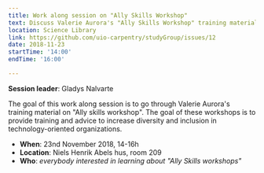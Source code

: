 ```yaml
---
title: Work along session on "Ally Skills Workshop" 
text: Discuss Valerie Aurora's "Ally Skills Workshop" training material.
location: Science Library
link: https://github.com/uio-carpentry/studyGroup/issues/12
date: 2018-11-23
startTime: '14:00'
endTime: '16:00'

---
```


**Session leader**: Gladys Nalvarte

The goal of this work along session is to go through Valerie Aurora's training material on "Ally skills workshop". The goal of these workshops is to provide training and advice to increase diversity and inclusion in technology-oriented organizations. 


- **When**: 23nd November 2018, 14-16h
- **Location**:   Niels Henrik Abels hus, room 209
- **Who**: _everybody interested in learning about "Ally Skills workshops"_

